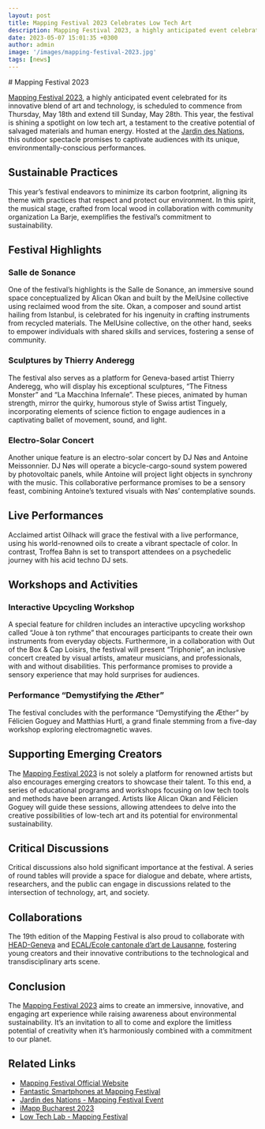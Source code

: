 ```yaml
---
layout: post
title: Mapping Festival 2023 Celebrates Low Tech Art
description: Mapping Festival 2023, a highly anticipated event celebrated for its innovative blend of art and technology, is scheduled to commence from Thursday, May 18th and extend till Sunday, May 28th.
date: 2023-05-07 15:01:35 +0300
author: admin
image: '/images/mapping-festival-2023.jpg'
tags: [news]
---
```

<response>
# Mapping Festival 2023

[Mapping Festival 2023](https://mappingfestival.com/), a highly anticipated event celebrated for its innovative blend of art and technology, is scheduled to commence from Thursday, May 18th and extend till Sunday, May 28th. This year, the festival is shining a spotlight on low tech art, a testament to the creative potential of salvaged materials and human energy. Hosted at the [Jardin des Nations](https://www.jardin-des-nations.ch/en/evenement/mapping-festival-2/), this outdoor spectacle promises to captivate audiences with its unique, environmentally-conscious performances.

## Sustainable Practices

This year’s festival endeavors to minimize its carbon footprint, aligning its theme with practices that respect and protect our environment. In this spirit, the musical stage, crafted from local wood in collaboration with community organization La Barje, exemplifies the festival’s commitment to sustainability.

## Festival Highlights

### Salle de Sonance

One of the festival’s highlights is the Salle de Sonance, an immersive sound space conceptualized by Alican Okan and built by the MelUsine collective using reclaimed wood from the site. Okan, a composer and sound artist hailing from Istanbul, is celebrated for his ingenuity in crafting instruments from recycled materials. The MelUsine collective, on the other hand, seeks to empower individuals with shared skills and services, fostering a sense of community.

### Sculptures by Thierry Anderegg

The festival also serves as a platform for Geneva-based artist Thierry Anderegg, who will display his exceptional sculptures, “The Fitness Monster” and “La Macchina Infernale”. These pieces, animated by human strength, mirror the quirky, humorous style of Swiss artist Tinguely, incorporating elements of science fiction to engage audiences in a captivating ballet of movement, sound, and light.

### Electro-Solar Concert

Another unique feature is an electro-solar concert by DJ Nøs and Antoine Meissonnier. DJ Nøs will operate a bicycle-cargo-sound system powered by photovoltaic panels, while Antoine will project light objects in synchrony with the music. This collaborative performance promises to be a sensory feast, combining Antoine’s textured visuals with Nøs’ contemplative sounds.

## Live Performances

Acclaimed artist Oilhack will grace the festival with a live performance, using his world-renowned oils to create a vibrant spectacle of color. In contrast, Troffea Bahn is set to transport attendees on a psychedelic journey with his acid techno DJ sets.

## Workshops and Activities

### Interactive Upcycling Workshop

A special feature for children includes an interactive upcycling workshop called “Joue à ton rythme” that encourages participants to create their own instruments from everyday objects. Furthermore, in a collaboration with Out of the Box & Cap Loisirs, the festival will present “Triphonie”, an inclusive concert created by visual artists, amateur musicians, and professionals, with and without disabilities. This performance promises to provide a sensory experience that may hold surprises for audiences.

### Performance “Demystifying the Æther”

The festival concludes with the performance “Demystifying the Æther” by Félicien Goguey and Matthias Hurtl, a grand finale stemming from a five-day workshop exploring electromagnetic waves.

## Supporting Emerging Creators

The [Mapping Festival 2023](https://mappingfestival.com/) is not solely a platform for renowned artists but also encourages emerging creators to showcase their talent. To this end, a series of educational programs and workshops focusing on low tech tools and methods have been arranged. Artists like Alican Okan and Félicien Goguey will guide these sessions, allowing attendees to delve into the creative possibilities of low-tech art and its potential for environmental sustainability.

## Critical Discussions

Critical discussions also hold significant importance at the festival. A series of round tables will provide a space for dialogue and debate, where artists, researchers, and the public can engage in discussions related to the intersection of technology, art, and society.

## Collaborations

The 19th edition of the Mapping Festival is also proud to collaborate with [HEAD-Geneva](https://ecal.ch/en/feed/events/1667/fantastic-smartphones-at-mapping-festival/) and [ECAL/Ecole cantonale d’art de Lausanne](https://ecal.ch/en/feed/events/1667/fantastic-smartphones-at-mapping-festival/), fostering young creators and their innovative contributions to the technological and transdisciplinary arts scene.

## Conclusion

The [Mapping Festival 2023](https://mappingfestival.com/) aims to create an immersive, innovative, and engaging art experience while raising awareness about environmental sustainability. It’s an invitation to all to come and explore the limitless potential of creativity when it’s harmoniously combined with a commitment to our planet.

## Related Links

- [Mapping Festival Official Website](https://mappingfestival.com/)
- [Fantastic Smartphones at Mapping Festival](https://ecal.ch/en/feed/events/1667/fantastic-smartphones-at-mapping-festival/)
- [Jardin des Nations - Mapping Festival Event](https://www.jardin-des-nations.ch/en/evenement/mapping-festival-2/)
- [iMapp Bucharest 2023](https://visitbucharest.today/imapp-bucharest/)
- [Low Tech Lab - Mapping Festival](https://lowtechlab.org/en/tools/calendar/event-rec7aZZhye4nyPH7v)